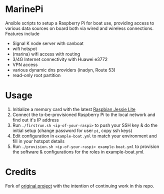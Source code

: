 MarinePi
========

Ansible scripts to setup a Raspberry Pi for boat use, providing access to various data sources on board both via wired and wireless connections. Features include
- Signal K node server with canboat
- wifi hotspot
- (marina) wifi access with routing
- 3/4G Internet connectivity with Huawei e3772
- VPN access
- various dynamic dns providers (inadyn, Route 53)
- read-only root partition

Usage
=====

1. Initialize a memory card with the latest [Raspbian Jessie Lite](https://www.raspberrypi.org/downloads/raspbian/)
1. Connect the to-be-provisioned Raspberry Pi to the local network and find out it's IP address
1. Run `./firstrun.sh <ip-of-your-raspi>` to push your SSH key & do the initial setup (change password for user `pi`, copy ssh keys)
1. Edit configuration in `example-boat.yml` to match your environment and fill in your hotspot details
1. Run `./provision.sh <ip-of-your-raspi> example-boat.yml` to provision the software & configurations for the roles in example-boat.yml.

Credits
=======

Fork of [original project](https://github.com/hkapanen/sailpi) with the intention of continuing work in this repo.

